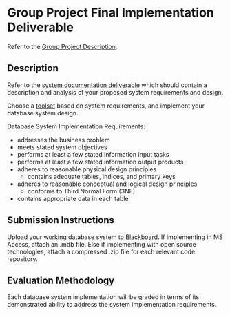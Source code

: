 # Group Project Final Implementation Deliverable

Refer to the [Group Project Description](/PROJECT.md).

## Description

Refer to the [system documentation deliverable](/final-documentation.md) which should contain a description and analysis of your proposed system requirements and design.

Choose a [toolset](/resources/group-project/toolsets.md) based on system requirements, and implement your database system design.

Database System Implementation Requirements:

 + addresses the business problem
 + meets stated system objectives
 + performs at least a few stated information input tasks
 + performs at least a few stated information output products
 + adheres to reasonable physical design principles
   + contains adequate tables, indices, and primary keys
 + adheres to reasonable conceptual and logical design principles
   + conforms to Third Normal Form (3NF)
 + contains appropriate data in each table

## Submission Instructions

Upload your working database system to [Blackboard](https://blackboard.gwu.edu/webapps/assignment/uploadAssignment?content_id=_6866128_1&course_id=_260328_1&assign_group_id=&mode=cpview).
 If implementing in MS Access, attach an .mdb file.
 Else if implementing with open source technologies, attach a compressed .zip file for each relevant code repository.

## Evaluation Methodology

Each database system implementation will be graded in terms of its demonstrated ability to address the system implementation requirements.
